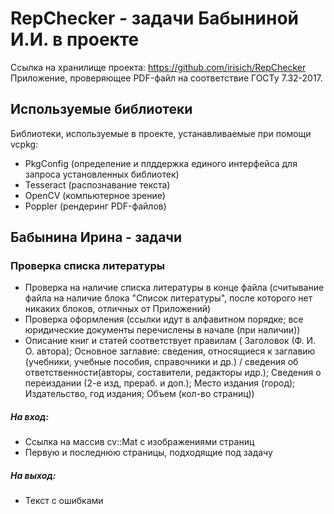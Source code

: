 # RepChecker - задачи Бабыниной И.И. в проекте

Ссылка на хранилище проекта: https://github.com/irisich/RepChecker
Приложение, проверяющее PDF-файл на соответствие ГОСТу 7.32-2017.

## Используемые библиотеки

Библиотеки, используемые в проекте, устанавливаемые при помощи vcpkg:

- PkgConfig (определение и плддержка единого интерфейса для запроса установленных библиотек)
- Tesseract (распознавание текста)
- OpenCV (компьютерное зрение)
- Poppler (рендеринг PDF-файлов)

## Бабынина Ирина - задачи

### Проверка списка литературы

- Проверка на наличие списка литературы в конце файла (считывание файла на наличие блока "Список литературы", после которого нет никаких блоков, отличных от Приложений)
- Проверка оформления (ссылки идут в алфавитном порядке;  все юридические документы перечислены в начале (при наличии))
- Описание книг и статей соответствует правилам ( Заголовок (Ф. И. О. автора); Основное заглавие: сведения, относящиеся к заглавию (учебники, учебные пособия, справочники и др.) / сведения об ответственности(авторы, составители, редакторы идр.);  Сведения о переиздании (2-е  изд,   прераб. и  доп.); Место издания (город);  Издательство, год издания;  Объем (кол-во страниц))

##### На вход:
- Ссылка на массив cv::Mat с изображениями страниц
- Первую и последнюю страницы, подходящие под задачу

##### На выход:
- Текст с ошибками 
